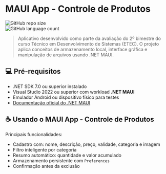 
# MAUI App - Controle de Produtos

![GitHub repo size](https://img.shields.io/github/repo-size/ViniciusRibeiroLopes/MauiAppFull?style=for-the-badge)  
![GitHub language count](https://img.shields.io/github/languages/count/ViniciusRibeiroLopes/MauiAppFull?style=for-the-badge)  

> Aplicativo desenvolvido como parte da avaliação do 2º bimestre do curso Técnico em Desenvolvimento de Sistemas (ETEC). O projeto aplica conceitos de armazenamento local, interface gráfica e manipulação de arquivos usando .NET MAUI.

## 💻 Pré-requisitos

- .NET SDK 7.0 ou superior instalado
- Visual Studio 2022 ou superior com workload **.NET MAUI**
- Emulador Android ou dispositivo físico para testes
- [Documentação oficial do .NET MAUI](https://learn.microsoft.com/pt-br/dotnet/maui/)

## ☕ Usando o MAUI App - Controle de Produtos

Principais funcionalidades:

- Cadastro com: nome, descrição, preço, validade, categoria e imagem
- Filtro inteligente por categoria
- Resumo automático: quantidade e valor acumulado
- Armazenamento persistente com `Preferences`
- Confirmação antes da exclusão
